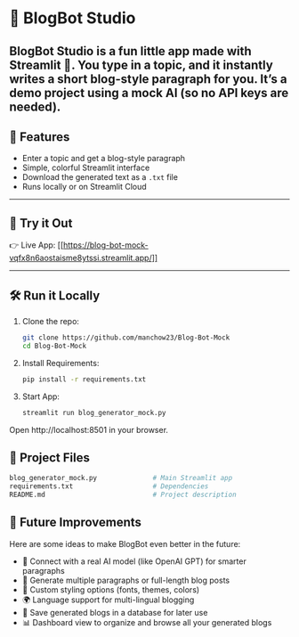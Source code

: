 # 📝 BlogBot Studio  

**BlogBot Studio** is a fun little app made with Streamlit
 🎈.
You type in a topic, and it instantly writes a short blog-style paragraph for you.
It’s a demo project using a mock AI (so no API keys are needed).
---

## 🌟 Features  

- Enter a topic and get a blog-style paragraph  
- Simple, colorful Streamlit interface  
- Download the generated text as a `.txt` file  
- Runs locally or on Streamlit Cloud  

---

## 🚀 Try it Out  

👉 Live App: [[https://blog-bot-mock-vqfx8n6aostaisme8ytssi.streamlit.app/]]

---

## 🛠️ Run it Locally  

1. Clone the repo:
   ```bash
   git clone https://github.com/manchow23/Blog-Bot-Mock
   cd Blog-Bot-Mock
2. Install Requirements:
   ```bash
   pip install -r requirements.txt
3. Start App:
   ```bash
   streamlit run blog_generator_mock.py

Open http://localhost:8501 in your browser.

## 📂 Project Files
```bash
blog_generator_mock.py              # Main Streamlit app
requirements.txt                    # Dependencies
README.md                           # Project description
```

## 🔮 Future Improvements

Here are some ideas to make BlogBot even better in the future:

- 🤖 Connect with a real AI model (like OpenAI GPT) for smarter paragraphs
- 📑 Generate multiple paragraphs or full-length blog posts
- 🎨 Custom styling options (fonts, themes, colors)
- 🌍 Language support for multi-lingual blogging
- 💾 Save generated blogs in a database for later use
- 📊 Dashboard view to organize and browse all your generated blogs
